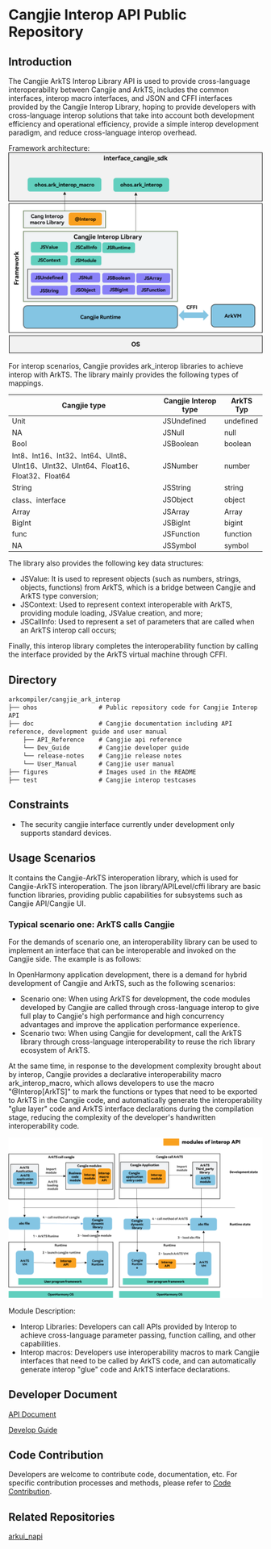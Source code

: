 # Cangjie Interop API Public Repository

## Introduction

The Cangjie ArkTS Interop Library API is used to provide cross-language interoperability between Cangjie and ArkTS, includes the common interfaces, interop macro interfaces, and JSON and CFFI interfaces provided by the Cangjie Interop Library, hoping to provide developers with cross-language interop solutions that take into account both development efficiency and operational efficiency, provide a simple interop development paradigm, and reduce cross-language interop overhead.

Framework architecture:
![cangjie interop API](./figures/cangjie-interop_eng.png)

For interop scenarios, Cangjie provides ark_interop libraries to achieve interop with ArkTS. The library mainly provides the following types of mappings.

| **Cangjie type**                                                 | **Cangjie Interop type** | **ArkTS  Typ** |
| ------------------------------------------------------------ | -------------------- | --------------- |
| Unit                                                         | JSUndefined          | undefined       |
| NA                                                           | JSNull               | null            |
| Bool                                                         | JSBoolean            | boolean         |
| Int8、Int16、Int32、Int64、UInt8、UInt16、UInt32、UInt64、Float16、Float32、Float64 | JSNumber             | number          |
| String                                                       | JSString             | string          |
| class、interface                                             | JSObject             | object          |
| Array                                                        | JSArray              | Array           |
| BigInt                                                       | JSBigInt             | bigint          |
| func                                                         | JSFunction           | function        |
| NA                                                           | JSSymbol             | symbol          |

The library also provides the following key data structures:

- JSValue: It is used to represent objects (such as numbers, strings, objects, functions) from ArkTS, which is a bridge between Cangjie and ArkTS type conversion;
- JSContext: Used to represent context interoperable with ArkTS, providing module loading, JSValue creation, and more;
- JSCallInfo: Used to represent a set of parameters that are called when an ArkTS interop call occurs;

Finally, this interop library completes the interoperability function by calling the interface provided by the ArkTS virtual machine through CFFI.

## Directory

```text
arkcompiler/cangjie_ark_interop
├── ohos                 # Public repository code for Cangjie Interop API
├── doc                  # Cangjie documentation including API reference, development guide and user manual
    ├── API_Reference    # Cangjie api reference
    └── Dev_Guide        # Cangjie developer guide
    └── release-notes    # Cangjie release notes
    └── User_Manual      # Cangjie user manual
├── figures              # Images used in the README
├── test                 # Cangjie interop testcases
```

## Constraints

- The security cangjie interface currently under development only supports standard devices.

## Usage Scenarios

It contains the Cangjie-ArkTS interoperation library, which is used for Cangjie-ArkTS interoperation. The json library/APILevel/cffi library are basic function libraries, providing public capabilities for subsystems such as Cangjie API/Cangjie UI.

### Typical scenario one: ArkTS calls Cangjie

For the demands of scenario one, an interoperability library can be used to implement an interface that can be interoperable and invoked on the Cangjie side. The example is as follows:

In OpenHarmony application development, there is a demand for hybrid development of Cangjie and ArkTS, such as the following scenarios:

- Scenario one: When using ArkTS for development, the code modules developed by Cangjie are called through cross-language interop to give full play to Cangjie's high performance and high concurrency advantages and improve the application performance experience.
- Scenario two: When using Cangjie for development, call the ArkTS library through cross-language interoperability to reuse the rich library ecosystem of ArkTS.

At the same time, in response to the development complexity brought about by interop, Cangjie provides a declarative interoperability macro ark_interop_macro, which allows developers to use the macro "@Interop[ArkTS]" to mark the functions or types that need to be exported to ArkTS in the Cangjie code, and automatically generate the interoperability "glue layer" code and ArkTS interface declarations during the compilation stage, reducing the complexity of the developer's handwritten interoperability code.

![Cangjie interoperability flow chart](./figures/api_eng.png)

Module Description:

- Interop Libraries: Developers can call APIs provided by Interop to achieve cross-language parameter passing, function calling, and other capabilities.
- Interop macros: Developers use interoperability macros to mark Cangjie interfaces that need to be called by ArkTS code, and can automatically generate interop "glue" code and ArkTS interface declarations.

## Developer Document

[API Document](https://gitcode.com/openharmony-sig/arkcompiler_cangjie_ark_interop/blob/master/doc/API_Reference/source_zh_cn/arkinterop/cj-apis-ark_interop.md)

[Develop Guide](hhttps://gitcode.com/openharmony-sig/arkcompiler_cangjie_ark_interop/blob/master/doc/Dev_Guide/summary_cjnative_ohos.md)

## Code Contribution

Developers are welcome to contribute code, documentation, etc. For specific contribution processes and methods, please refer to [Code Contribution](https://gitcode.com/openharmony/docs/blob/master/en/contribute/code-contribution.md).

## Related Repositories

[arkui_napi](https://gitee.com/openharmony/arkui_napi)
